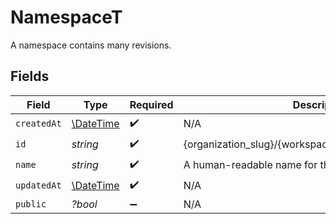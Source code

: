 # NamespaceT

A namespace contains many revisions.


## Fields

| Field                                                         | Type                                                          | Required                                                      | Description                                                   |
| ------------------------------------------------------------- | ------------------------------------------------------------- | ------------------------------------------------------------- | ------------------------------------------------------------- |
| `createdAt`                                                   | [\DateTime](https://www.php.net/manual/en/class.datetime.php) | :heavy_check_mark:                                            | N/A                                                           |
| `id`                                                          | *string*                                                      | :heavy_check_mark:                                            | {organization_slug}/{workspace_slug}/{namespace_name}         |
| `name`                                                        | *string*                                                      | :heavy_check_mark:                                            | A human-readable name for the namespace.                      |
| `updatedAt`                                                   | [\DateTime](https://www.php.net/manual/en/class.datetime.php) | :heavy_check_mark:                                            | N/A                                                           |
| `public`                                                      | *?bool*                                                       | :heavy_minus_sign:                                            | N/A                                                           |